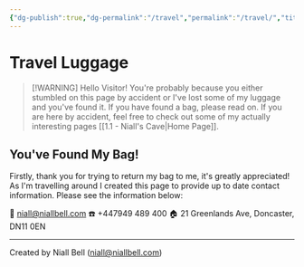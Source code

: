 ```yaml
---
{"dg-publish":true,"dg-permalink":"/travel","permalink":"/travel/","title":"🧳 Travel Luggage","hide":true,"noteIcon":null,"created":"2024-12-30T19:01:31.872+00:00","updated":"2024-12-30T20:13:58.132+00:00"}
---
```



<script type="text/javascript">
var meta = document.createElement('meta');
meta.name = "robots";
meta.content = "noindex, nofollow";
document.getElementsByTagName('head')[0].appendChild(meta); 
</script>


# Travel Luggage

>[!WARNING] Hello Visitor!
>You're probably because you either stumbled on this page by accident or I've lost some of my luggage and you've found it. If you have found a bag, please read on. If you are here by accident, feel free to check out some of my actually interesting pages [[1.1 - Niall's Cave\|Home Page]].

## You've Found My Bag!

Firstly, thank you for trying to return my bag to me, it's greatly appreciated! As I'm travelling around I created this page to provide up to date contact information. Please see the information below:

📧 [niall@niallbell.com](mailto:niall@niallbell.com)
☎️ +447949 489 400
🏠 21 Greenlands Ave, Doncaster, DN11 0EN

---
Created by Niall Bell (niall@niallbell.com)